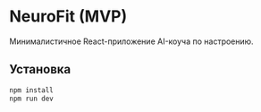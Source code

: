 # NeuroFit (MVP)

Минималистичное React-приложение AI-коуча по настроению.

## Установка

```bash
npm install
npm run dev
```
